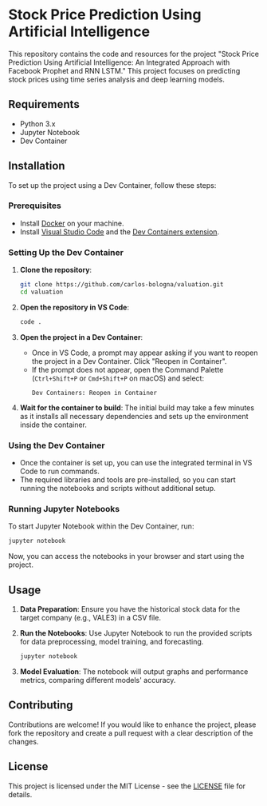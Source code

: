 # Stock Price Prediction Using Artificial Intelligence

This repository contains the code and resources for the project "Stock Price Prediction Using Artificial Intelligence: An Integrated Approach with Facebook Prophet and RNN LSTM." This project focuses on predicting stock prices using time series analysis and deep learning models.

## Requirements

- Python 3.x
- Jupyter Notebook
- Dev Container

## Installation

To set up the project using a Dev Container, follow these steps:

### Prerequisites

- Install [Docker](https://www.docker.com/get-started) on your machine.
- Install [Visual Studio Code](https://code.visualstudio.com/) and the [Dev Containers extension](https://marketplace.visualstudio.com/items?itemName=ms-vscode-remote.remote-containers).

### Setting Up the Dev Container

1. **Clone the repository**:
   ```bash
   git clone https://github.com/carlos-bologna/valuation.git
   cd valuation
   ```

2. **Open the repository in VS Code**:
   ```bash
   code .
   ```

3. **Open the project in a Dev Container**:
   - Once in VS Code, a prompt may appear asking if you want to reopen the project in a Dev Container. Click "Reopen in Container".
   - If the prompt does not appear, open the Command Palette (`Ctrl+Shift+P` or `Cmd+Shift+P` on macOS) and select:
     ```
     Dev Containers: Reopen in Container
     ```

4. **Wait for the container to build**: The initial build may take a few minutes as it installs all necessary dependencies and sets up the environment inside the container.

### Using the Dev Container

- Once the container is set up, you can use the integrated terminal in VS Code to run commands.
- The required libraries and tools are pre-installed, so you can start running the notebooks and scripts without additional setup.

### Running Jupyter Notebooks

To start Jupyter Notebook within the Dev Container, run:
```bash
jupyter notebook
```

Now, you can access the notebooks in your browser and start using the project.

## Usage

1. **Data Preparation**: Ensure you have the historical stock data for the target company (e.g., VALE3) in a CSV file.

2. **Run the Notebooks**: Use Jupyter Notebook to run the provided scripts for data preprocessing, model training, and forecasting.

   ```bash
   jupyter notebook
   ```

3. **Model Evaluation**: The notebook will output graphs and performance metrics, comparing different models' accuracy.

## Contributing

Contributions are welcome! If you would like to enhance the project, please fork the repository and create a pull request with a clear description of the changes.

## License

This project is licensed under the MIT License - see the [LICENSE](LICENSE) file for details.
